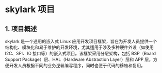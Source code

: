 # skylark 项目 

## 1. 项目概述

skylark 是一个通用的嵌入式 Linux 应用开发项目框架，旨在为开发人员提供一个结构化、模块化和易于维护的开发环境，尤其适用于涉及多种硬件外设（如使用 I2C、SPI、IO 接口等）的嵌入式项目。该框架采用分层架构，包括 BSP（Board Support Package）层、HAL（Hardware Abstraction Layer）层和 APP 层，方便开发人员根据不同的业务逻辑编写程序，同时也便于代码的移植和复用。

